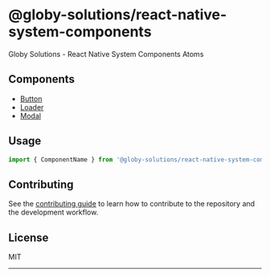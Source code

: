 # @globy-solutions/react-native-system-components

Globy Solutions - React Native System Components Atoms

## Components

* [Button](./button/README.md)
* [Loader](./loader/README.md)
* [Modal](./modal/README.md)

## Usage

```js
import { ComponentName } from '@globy-solutions/react-native-system-components';
```

## Contributing

See the [contributing guide](CONTRIBUTING.md) to learn how to contribute to the repository and the development workflow.

## License

MIT

---
